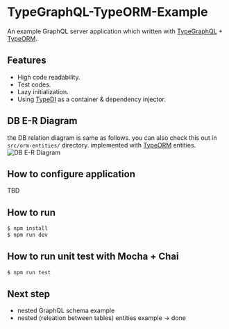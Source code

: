 # TypeGraphQL-TypeORM-Example
An example GraphQL server application which written with [TypeGraphQL](https://typegraphql.ml) + [TypeORM](https://typeorm.io).

## Features
- High code readability.
- Test codes.
- Lazy initialization.
- Using [TypeDI](https://github.com/typestack/typedi) as a container & dependency injector.

## DB E-R Diagram
the DB relation diagram is same as follows. you can also check this out in `src/orm-entities/` directory. implemented with [TypeORM](https://typeorm.io) entities.
![DB E-R Diagram](https://raw.githubusercontent.com/JayJayDee/TypeGraphQL-TypeORM-Example/master/assets/erd.png)

## How to configure application
TBD


## How to run
```bash
$ npm install
$ npm run dev
```

## How to run unit test with Mocha + Chai
```bash
$ npm run test
```

## Next step
- nested GraphQL schema example
- nested (releation between tables) entities example -> done
